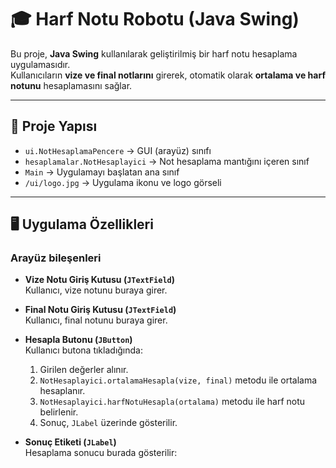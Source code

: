 # 🎓 Harf Notu Robotu (Java Swing)

Bu proje, **Java Swing** kullanılarak geliştirilmiş bir harf notu hesaplama uygulamasıdır.  
Kullanıcıların **vize ve final notlarını** girerek, otomatik olarak **ortalama ve harf notunu** hesaplamasını sağlar.  

---

## 📂 Proje Yapısı

- `ui.NotHesaplamaPencere` → GUI (arayüz) sınıfı  
- `hesaplamalar.NotHesaplayici` → Not hesaplama mantığını içeren sınıf  
- `Main` → Uygulamayı başlatan ana sınıf  
- `/ui/logo.jpg` → Uygulama ikonu ve logo görseli  

---

## 🖥️ Uygulama Özellikleri

### Arayüz bileşenleri

- **Vize Notu Giriş Kutusu (`JTextField`)**  
  Kullanıcı, vize notunu buraya girer.

- **Final Notu Giriş Kutusu (`JTextField`)**  
  Kullanıcı, final notunu buraya girer.

- **Hesapla Butonu (`JButton`)**  
  Kullanıcı butona tıkladığında:
  1. Girilen değerler alınır.
  2. `NotHesaplayici.ortalamaHesapla(vize, final)` metodu ile ortalama hesaplanır.
  3. `NotHesaplayici.harfNotuHesapla(ortalama)` metodu ile harf notu belirlenir.
  4. Sonuç, `JLabel` üzerinde gösterilir.  

- **Sonuç Etiketi (`JLabel`)**  
  Hesaplama sonucu burada gösterilir:  


